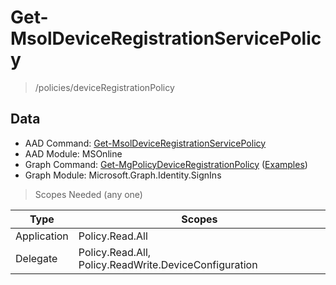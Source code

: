 # Get-MsolDeviceRegistrationServicePolicy

> /policies/deviceRegistrationPolicy

## Data

+ AAD Command: [Get-MsolDeviceRegistrationServicePolicy](https://docs.microsoft.com/en-us/powershell/module/MSOnline/Get-MsolDeviceRegistrationServicePolicy)
+ AAD Module: MSOnline
+ Graph Command: [Get-MgPolicyDeviceRegistrationPolicy](https://docs.microsoft.com/en-us/powershell/module/Microsoft.Graph.Identity.SignIns/Get-MgPolicyDeviceRegistrationPolicy) ([Examples](https://github.com/orgs/msgraph/discussions?discussions_q=Get-MgPolicyDeviceRegistrationPolicy))
+ Graph Module: Microsoft.Graph.Identity.SignIns

> Scopes Needed (any one)

|Type|Scopes|
|---|---|
|Application|Policy.Read.All|
|Delegate|Policy.Read.All, Policy.ReadWrite.DeviceConfiguration|


